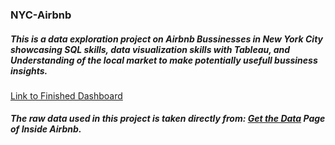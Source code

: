 ### NYC-Airbnb
##### This is a data exploration project on Airbnb Bussinesses in New York City showcasing SQL skills, data visualization skills with Tableau, and Understanding of the local market to make potentially usefull bussiness insights.
<a href="https://public.tableau.com/app/profile/sakada.louiye/viz/nyAbnbVisual/Dashboard1?publish=yes">Link to Finished Dashboard</a>

##### The raw data used in this project is taken directly from: <a href="https://insideairbnb.com/get-the-data/">Get the Data</a> Page of Inside Airbnb.
